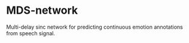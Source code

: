 # MDS-network
Multi-delay sinc network for predicting continuous emotion annotations from speech signal.


